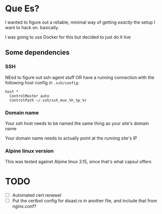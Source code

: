 # Que Es?

I wanted to figure out a reliable, minimal way of getting
_exactly_ the setup I want to hack on. basically.

I was going to use Docker for this but decided to just do it live

## Some dependencies

### SSH
NEed to figure out ssh-agent stuff OR have a running connection with the
following host config in `.ssh/config`:

```config
host *
  ControlMaster auto
  ControlPath ~/.ssh/ssh_mux_%h_%p_%r
```

### Domain name
Your ssh host needs to be named the same thing as your site's domain name

Your domain name needs to actually point at the running site's IP

### Alpine linux version

This was tested against Alpine linux 3.15, since that's what capsul offers

# TODO
- [ ] Automated cert renewel
- [ ] Put the certbot config for disast.rs in another file, and include that from nginx.conf?
